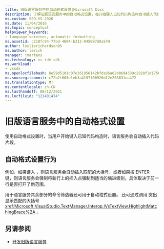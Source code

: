 ```yaml
---
title: 旧版语言服务中的自动格式设置|Microsoft Docs
description: 了解旧版语言服务中的自动格式设置，在开始键入已知代码构造时自动插入代码片段。
ms.custom: SEO-VS-2020
ms.date: 11/04/2016
ms.topic: conceptual
helpviewer_keywords:
- language services, automatic formatting
ms.assetid: c210fc94-77bd-4694-b312-045087d8a549
author: leslierichardson95
ms.author: lerich
manager: jmartens
ms.technology: vs-ide-sdk
ms.workload:
- vssdk
ms.openlocfilehash: be59d5101c07e361056142bfda96a82b06d4389c2928f1d1750d370f0947b7c3
ms.sourcegitcommit: c72b2f603e1eb3a4157f00926df2e263831ea472
ms.translationtype: MT
ms.contentlocale: zh-CN
ms.lasthandoff: 08/12/2021
ms.locfileid: "121401474"
---
```

# <a name="automatic-formatting-in-a-legacy-language-service"></a>旧版语言服务中的自动格式设置
使用自动格式设置时，当用户开始键入已知代码构造时，语言服务会自动插入代码片段。

## <a name="automatic-formatting-behavior"></a>自动格式设置行为
 例如，如果键入 ，则语言服务会自动插入匹配的大括号，或者如果按 ENTER 键，则语言服务会强制将新行上的插入点强制到适当的缩进级别，具体取决于前一行是否打开了新范围。

 用于语言服务其余部分的命令筛选器还可用于自动格式设置。 还可通过调用 突出显示匹配的大括号 <xref:Microsoft.VisualStudio.TextManager.Interop.IVsTextView.HighlightMatchingBrace%2A> 。

## <a name="see-also"></a>另请参阅
- [开发旧版语言服务](../../extensibility/internals/developing-a-legacy-language-service.md)
